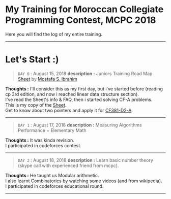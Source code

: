 # My Training for  Moroccan Collegiate Programming Contest, MCPC 2018

Here you will find the log of my entire training.

---

# Let's Start :) 

> `DAY 0` : August 15, 2018
**description :** Juniors Training Road Map [Sheet](http://goo.gl/unDETI) by [Mostafa S. ibrahim](https://sites.google.com/site/mostafasibrahim/)

**Thoughts :** I'll consider this as my first day, but i've started before (reading cp 3rd edition, and now i reached linear data structure section).
\
I've read the Sheet's info & FAQ, then i started solving CF-A problems.
\
This is my copy of the [Sheet](https://docs.google.com/spreadsheets/d/1qXqshJ3dKZpJuw8_fL6NJQuMdYwK5T8K8aUqY_v-_Dw/edit?usp=sharing).
\
Get to know about two pointers and apply it for [CF381-D2-A](http://codeforces.com/contest/381/problem/A).

---

> `DAY 1` : August 17, 2018
**description :** Measuring Algorithms Performance + Elementary Math

**Thoughts :** It was kinda revision.
\
I participated in codeforces contest.

---

> `DAY 2` : August 18, 2018
**description :** Learn basic number theory (skype call with experienced friend from mcpc).

**Thoughts :** He taught us Modular arithmetic.
\
I also learnt Combinatorics by watching some videos (and from wikipedia).
\
I participated in codeforces educational round.

---